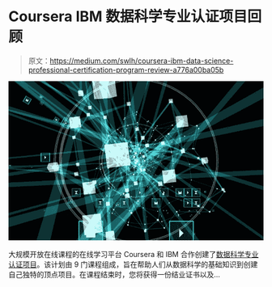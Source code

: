 # Coursera IBM 数据科学专业认证项目回顾

> 原文：<https://medium.com/swlh/coursera-ibm-data-science-professional-certification-program-review-a776a00ba05b>

![](img/408e207c0eb915e94985fb14c627029d.png)

大规模开放在线课程的在线学习平台 Coursera 和 IBM 合作创建了[数据科学专业认证项目](https://click.linksynergy.com/deeplink?id=LFQZHJYqQBQ&mid=40328&murl=https%3A%2F%2Fwww.coursera.org%2Fprofessional-certificates%2Fibm-data-science)。该计划由 9 门课程组成，旨在帮助人们从数据科学的基础知识到创建自己独特的顶点项目。在课程结束时，您将获得一份结业证书以及…